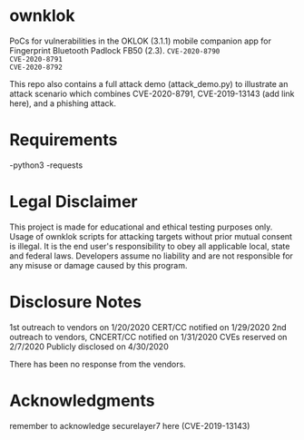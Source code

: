# ownklok
PoCs for vulnerabilities in the OKLOK (3.1.1) mobile companion app for Fingerprint Bluetooth Padlock FB50 (2.3).
```CVE-2020-8790``` <br/>
```CVE-2020-8791``` <br/>
```CVE-2020-8792```

This repo also contains a full attack demo (attack_demo.py) to illustrate an attack scenario which combines CVE-2020-8791, CVE-2019-13143 (add link here), and a phishing attack.

# Requirements
-python3
-requests

# Legal Disclaimer
This project is made for educational and ethical testing purposes only. Usage of ownklok scripts for attacking targets without prior mutual consent is illegal. It is the end user's responsibility to obey all applicable local, state and federal laws. Developers assume no liability and are not responsible for any misuse or damage caused by this program.

# Disclosure Notes
1st outreach to vendors on 1/20/2020
CERT/CC notified on 1/29/2020
2nd outreach to vendors, CNCERT/CC notified on 1/31/2020
CVEs reserved on 2/7/2020
Publicly disclosed on 4/30/2020

There has been no response from the vendors.

# Acknowledgments
remember to acknowledge securelayer7 here (CVE-2019-13143)
